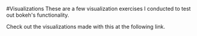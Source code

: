#Visualizations
These are a few visualization exercises I conducted to test out bokeh's functionality.

Check out the visualizations made with this at the following link.
